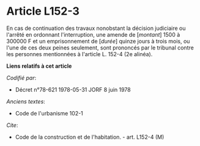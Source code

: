 # Article L152-3

En cas de continuation des travaux nonobstant la décision judiciaire ou l'arrêté en ordonnant l'interruption, une amende de
[*montant*] 1500 à 300000 F et un emprisonnement de [*durée*] quinze jours à trois mois, ou l'une de ces deux peines
seulement, sont prononcés par le tribunal contre les personnes mentionnées à l'article L. 152-4 (2e alinéa).

**Liens relatifs à cet article**

_Codifié par_:

  - Décret n°78-621 1978-05-31 JORF 8 juin 1978

_Anciens textes_:

  - Code de l'urbanisme 102-1

_Cite_:

  - Code de la construction et de l'habitation. - art. L152-4 (M)
